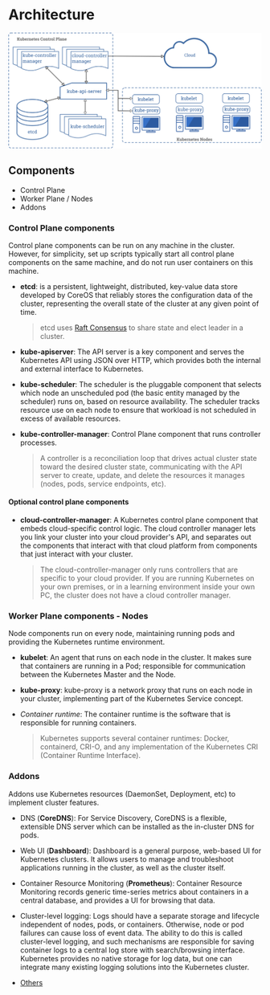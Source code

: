 # Architecture

![Components](../assets/images/components-of-kubernetes.png)

## Components

- Control Plane
- Worker Plane / Nodes
- Addons

### Control Plane components

Control plane components can be run on any machine in the cluster. However, for simplicity, set up scripts typically start all control plane components on the same machine, and do not run user containers on this machine.

- **etcd**: is a persistent, lightweight, distributed, key-value data store developed by CoreOS that reliably stores the configuration data of the cluster, representing the overall state of the cluster at any given point of time.

  > etcd uses [Raft Consensus](https://raft.github.io/) to share state and elect leader in a cluster.

- **kube-apiserver**: The API server is a key component and serves the Kubernetes API using JSON over HTTP, which provides both the internal and external interface to Kubernetes.

- **kube-scheduler**: The scheduler is the pluggable component that selects which node an unscheduled pod (the basic entity managed by the scheduler) runs on, based on resource availability. The scheduler tracks resource use on each node to ensure that workload is not scheduled in excess of available resources.

- **kube-controller-manager**: Control Plane component that runs controller processes.

  > A controller is a reconciliation loop that drives actual cluster state toward the desired cluster state, communicating with the API server to create, update, and delete the resources it manages (nodes, pods, service endpoints, etc).

#### Optional control plane components

- **cloud-controller-manager**: A Kubernetes control plane component that embeds cloud-specific control logic. The cloud controller manager lets you link your cluster into your cloud provider's API, and separates out the components that interact with that cloud platform from components that just interact with your cluster.
  > The cloud-controller-manager only runs controllers that are specific to your cloud provider. If you are running Kubernetes on your own premises, or in a learning environment inside your own PC, the cluster does not have a cloud controller manager.

### Worker Plane components - Nodes

Node components run on every node, maintaining running pods and providing the Kubernetes runtime environment.

- **kubelet**: An agent that runs on each node in the cluster. It makes sure that containers are running in a Pod; responsible for communication between the Kubernetes Master and the Node.

- **kube-proxy**: kube-proxy is a network proxy that runs on each node in your cluster, implementing part of the Kubernetes Service concept.

- *Container runtime*: The container runtime is the software that is responsible for running containers.

  > Kubernetes supports several container runtimes: Docker, containerd, CRI-O, and any implementation of the Kubernetes CRI (Container Runtime Interface).

### Addons

Addons use Kubernetes resources (DaemonSet, Deployment, etc) to implement cluster features.

- DNS (**CoreDNS**): For Service Discovery, CoreDNS is a flexible, extensible DNS server which can be installed as the in-cluster DNS for pods.

- Web UI (**Dashboard**): Dashboard is a general purpose, web-based UI for Kubernetes clusters. It allows users to manage and troubleshoot applications running in the cluster, as well as the cluster itself.

- Container Resource Monitoring (**Prometheus**): Container Resource Monitoring records generic time-series metrics about containers in a central database, and provides a UI for browsing that data.

- Cluster-level logging: Logs should have a separate storage and lifecycle independent of nodes, pods, or containers. Otherwise, node or pod failures can cause loss of event data. The ability to do this is called cluster-level logging, and such mechanisms are responsible for saving container logs to a central log store with search/browsing interface. Kubernetes provides no native storage for log data, but one can integrate many existing logging solutions into the Kubernetes cluster.

- [Others](https://kubernetes.io/docs/concepts/cluster-administration/addons/)

